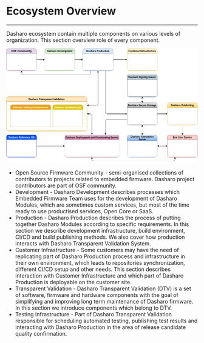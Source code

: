 # Ecosystem Overview

---

Dasharo ecosystem contain multiple components on various levels of
organization. This section overview role of every component.

![](../images/ecosystem_overview.png)

* Open Source Firmware Community - semi-organised collections of contributors
  to projects related to embedded firmware. Dasharo project contributors are
  part of OSF community.
* Development - Dasharo Development describes processes which Embedded Firmware
  Team uses for the development of Dasharo Modules, which are sometimes custom
  services, but most of the time ready to use productised services, Open Core
  or SaaS.
* Production - Dasharo Production describes the process of putting together Dasharo
  Modules according to specific requirements. In this section we describe
  development infrastructure, build environment, CI/CD and build publishing
  methods. We also cover how production interacts with Dasharo Transparent
  Validation System.
* Customer Infrastructure - Some customers may have the need of replicating part
  of Dasharo Production process and infrastructure in their own environment,
  which leads to repositories synchronization, different CI/CD setup and other
  needs. This section describes interaction with Customer Infrastructure and
  which part of Dasharo Production is deployable on the customer site.
* Transparent Validation - Dasharo Transparent Validation (DTV) is a set of
  software, firmware and hardware components with the goal of simplifying and
  improving long term maintenance of Dasharo firmware. In this section we
  introduce components which belong to DTV.
* Testing Infrastructure - Part of Dasharo Transparent Validation responsible
  for scheduling automated testing, publishing test results and interacting
  with Dasharo Production in the area of release candidate quality confirmation.

<!--
* Hardware Laboratory
* Secure Storage
* Signing Server
* Attestation Server
* Deployment and Provisioning Server
* Reference OS
* Publishing Server
* End User Device
-->

